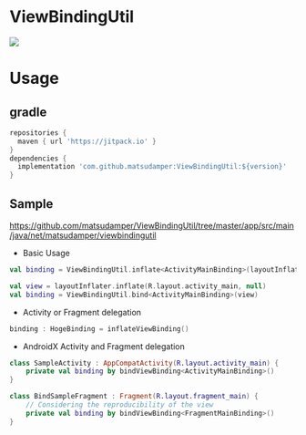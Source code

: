 # ViewBindingUtil
[![](https://jitpack.io/v/matsudamper/ViewBindingUtil.svg)](https://jitpack.io/#matsudamper/ViewBindingUtil)

# Usage
## gradle
```groovy
repositories {
  maven { url 'https://jitpack.io' }
}
dependencies {
  implementation 'com.github.matsudamper:ViewBindingUtil:${version}'
}
```

## Sample
https://github.com/matsudamper/ViewBindingUtil/tree/master/app/src/main/java/net/matsudamper/viewbindingutil

- Basic Usage
```kotlin
val binding = ViewBindingUtil.inflate<ActivityMainBinding>(layoutInflater)

val view = layoutInflater.inflate(R.layout.activity_main, null)
val binding = ViewBindingUtil.bind<ActivityMainBinding>(view)
```

- Activity or Fragment delegation
```kotlin
binding : HogeBinding = inflateViewBinding()
```

- AndroidX Activity and Fragment delegation
```kotlin
class SampleActivity : AppCompatActivity(R.layout.activity_main) {
    private val binding by bindViewBinding<ActivityMainBinding>()
}

class BindSampleFragment : Fragment(R.layout.fragment_main) {
    // Considering the reproducibility of the view
    private val binding by bindViewBinding<FragmentMainBinding>()
}
```
